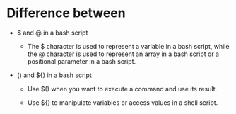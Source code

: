 # Difference between

- $ and @ in a bash script
  - The $ character is used to represent a variable in a bash script, while the @ character is used to represent an array in a bash script or a positional parameter in a bash script.

- () and ${} in a bash script
  - Use $() when you want to execute a command and use its result.

  - Use ${} to manipulate variables or access values in a shell script.

